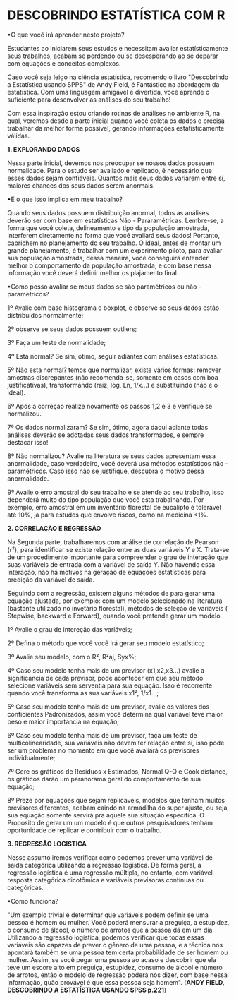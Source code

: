 
# DESCOBRINDO ESTATÍSTICA COM R  

•O que você irá aprender neste projeto?

  Estudantes ao iniciarem seus estudos e necessitam avaliar estatísticamente seus trabalhos, acabam
se perdendo ou  se desesperando ao se deparar com equações e conceitos complexos.

  Caso você seja leigo na ciência estatística, recomendo o livro "Descobrindo a Estatística usando SPPS" de Andy Field,
é Fantástico na abordagem da estatística. Com uma linguagem amigável e divertida, você aprende o suficiente para
desenvolver as análises do seu trabalho!

  Com essa inspiração estou criando rotinas de análises no ambiente R, na qual, veremos desde a parte inicial quando você coleta os dados e precisa trabalhar da melhor forma possível, gerando informações estatisticamente válidas.


**1. EXPLORANDO DADOS**

  Nessa parte inicial, devemos nos preocupar se nossos dados possuem normalidade. Para o estudo ser avaliado e replicado, é necessário que esses dados sejam confiáveis. Quantos mais seus dados variarem entre si, maiores chances dos seus dados serem anormais.
 
•E o que isso implica em meu trabalho?
 
  Quando seus dados possuem distribuição anormal, todos as análises deverão ser com base em estatísticas Não - Pararamétricas. Lembre-se, a forma que você coleta, delineamento e tipo da população amostrada, interferem diretamente na forma que você avaliará seus dados! Portanto, caprichem no planejamento do seu trabalho. O ideal, antes de montar um grande planejamento, é trabalhar com um experimento piloto, para avaliar sua população amostrada, dessa maneira, você conseguirá entender melhor o comportamento da população amostrada, e com base nessa informação você deverá definir melhor os plajamento final.
 
•Como posso avaliar se meus dados se são paramétricos ou não - parametricos?
 
 1º Avalie com base histograma e boxplot, e observe se seus dados estão distribuidos normalmente;
 
 2º observe se seus dados possuem outliers;
 
 3º Faça um teste de normalidade;
 
 4º Está normal? Se sim, ótimo, seguir adiantes com análises estatísticas.
 
 5º Não esta normal? temos que normalizar, existe vários formas: remover amostras discrepantes (não recomenda-se, somente em casos com boa justificativas),  transformando (raiz, log, Ln, 1/x...) e substituíndo (não é o ideal).
 
 6º Após a correção realize novamente os passos 1,2 e 3 e verifique se normalizou.
 
 7º Os dados normalizaram? Se sim, ótimo, agora daqui adiante todas análises deverão se adotadas seus dados transformados, e sempre destacar isso!
 
 8º Não normalizou? Avalie na literatura se seus dados apresentam essa anormalidade, caso verdadeiro, você deverá usa métodos estatísticos não - paramétricos. Caso isso não se justifique, descubra o motivo dessa anormalidade.
 
 9º Avalie o erro amostral do seu trabalho e se atende ao seu trabalho, isso dependerá muito do tipo população que você esta trabalhando. Por exemplo, erro amostral em um inventário florestal de eucalipto é tolerável até 10%, ja para estudos que envolve riscos, como na medicina <1%.

**2. CORRELAÇÃO E REGRESSÃO**

  Na Segunda parte, trabalharemos com análise de correlação de Pearson (r²), para identificar se existe relação entre as duas variáveis Y e X. Trata-se de um procedimento importante para compreender o grau de interação que suas variáveis de entrada com a variável de saída Y. Não havendo essa interação, não há motivos na geração de equações estatísticas para predição da variável de saída.

  Seguindo com  a regressão, existem alguns métodos de para gerar uma equação ajustada, por exemplo: com um modelo selecionado na literatura (bastante utilizado no invetário florestal), métodos de seleção de variáveis ( Stepwise, backward e Forward), quando você pretende gerar um modelo.

1º Avalie o grau de intereção das variáveis;

2º Defina o método que você você irá gerar seu modelo estatístico;

3º Avalie seu modelo, com o R², R²aj, Syx%;

4º Caso seu modelo tenha mais de um previsor (x1,x2,x3...) avalie a significancia de cada previsor, pode acontecer em que seu método selecione variáveis sem serventia para sua equação. Isso é recorrente  quando você transforma as sua variáveis x1², 1/x1...;

5º Caso seu modelo tenho mais de um previsor, avalie os valores dos conficientes Padronizados, assim você determina qual variável teve maior peso e maior importancia na equação;

6º Caso seu modelo tenha mais de um previsor, faça um teste de multicolinearidade, sua variáveis não devem ter relação entre si, isso pode ser um problema no momento em que você avaliará os previsores individualmente;

7º Gere os gráficos de Residuos x Estimados, Normal Q-Q e Cook distance, os gráficos darão um paranorama geral do comportamento de sua equação;

8º Preze por equações que sejam replicaveis, modelos que tenham muitos previsores diferentes, acabam caindo na armadilha do super ajuste, ou seja, sua equação somente servirá pra aquele sua situação específica. O Proposito de gerar um um modelo é que outros pesquisadores tenham oportunidade de replicar e contribuir com o trabalho.

**3. REGRESSÃO LOGISTICA**

Nesse assunto iremos verificar como podemos prever uma variável de saída categórica utilizando a regressão logística. De forma geral, a regressão logística é uma regressão múltipla, no entanto, com variável resposta categórica dicotômica e variáveis previsoras contínuas ou categóricas.

•Como funciona?

"Um exemplo trivial é determinar que variáveis podem definir se uma pessoa é homem ou  mulher. Você poderá mensurar a preguiça, a  estupidez, o consumo de álcool, o número de  arrotos que a pessoa dá em um dia. Utilizando  a regressão logística, podemos verificar que  todas essas variáveis são capazes de prever o  gênero de uma pessoa, e a técnica nos apontará também se uma pessoa tem certa probabilidade de ser homem ou mulher. Assim, se você  pegar uma pessoa ao acaso e descobrir que ela  teve um escore alto em preguiça, estupidez,  consumo de álcool e número de arrotos, então  o modelo de regressão poderá nos dizer, com  base nessa informação, quão provável é que  essa pessoa seja homem".
(**ANDY FIELD, DESCOBRINDO A ESTATÍSTICA USANDO SPSS p.221**)


